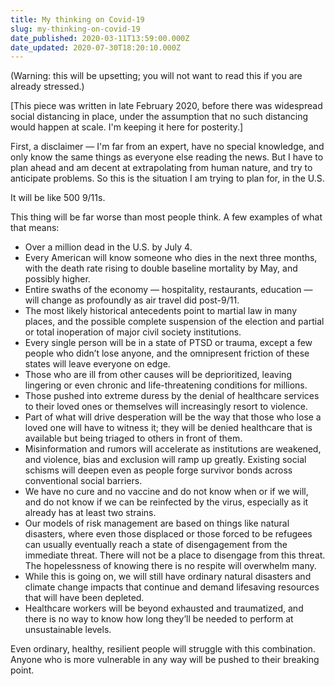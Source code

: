```yaml
---
title: My thinking on Covid-19
slug: my-thinking-on-covid-19
date_published: 2020-03-11T13:59:00.000Z
date_updated: 2020-07-30T18:20:10.000Z
---
```


(Warning: this will be upsetting; you will not want to read this if you are already stressed.)

[This piece was written in late February 2020, before there was widespread social distancing in place, under the assumption that no such distancing would happen at scale. I'm keeping it here for posterity.]

First, a disclaimer — I'm far from an expert, have no special knowledge, and only know the same things as everyone else reading the news. But I have to plan ahead and am decent at extrapolating from human nature, and try to anticipate problems. So this is the situation I am trying to plan for, in the U.S.

It will be like 500 9/11s. 

This thing will be far worse than most people think. A few examples of what that means:

- Over a million dead in the U.S. by July 4.
- Every American will know someone who dies in the next three months, with the death rate rising to double baseline mortality by May, and possibly higher.
- Entire swaths of the economy — hospitality, restaurants, education — will change as profoundly as air travel did post-9/11.
- The most likely historical antecedents point to martial law in many places, and the possible complete suspension of the election and partial or total inoperation of major civil society institutions.
- Every single person will be in a state of PTSD or trauma, except a few people who didn’t lose anyone, and the omnipresent friction of these states will leave everyone on edge.
- Those who are ill from other causes will be deprioritized, leaving lingering or even chronic and life-threatening conditions for millions.
- Those pushed into extreme duress by the denial of healthcare services to their loved ones or themselves will increasingly resort to violence.
- Part of what will drive desperation will be the way that those who lose a loved one will have to witness it; they will be denied healthcare that is available but being triaged to others in front of them.
- Misinformation and rumors will accelerate as institutions are weakened, and violence, bias and exclusion will ramp up greatly. Existing social schisms will deepen even as people forge survivor bonds across conventional social barriers.
- We have no cure and no vaccine and do not know when or if we will, and do not know if we can be reinfected by the virus, especially as it already has at least two strains.
- Our models of risk management are based on things like natural disasters, where even those displaced or those forced to be refugees can usually eventually reach a state of disengagement from the immediate threat. There will not be a place to disengage from this threat. The hopelessness of knowing there is no respite will overwhelm many.
- While this is going on, we will still have ordinary natural disasters and climate change impacts that continue and demand lifesaving resources that will have been depleted.
- Healthcare workers will be beyond exhausted and traumatized, and there is no way to know how long they’ll be needed to perform at unsustainable levels.

Even ordinary, healthy, resilient people will struggle with this combination. Anyone who is more vulnerable in any way will be pushed to their breaking point.
